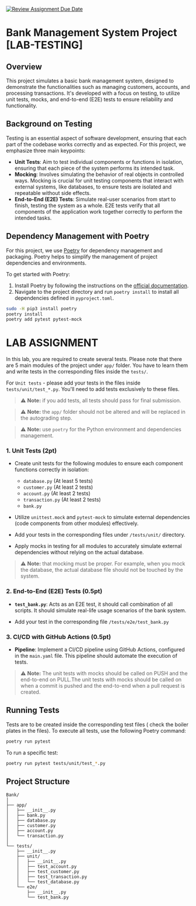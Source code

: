 [![Review Assignment Due Date](https://classroom.github.com/assets/deadline-readme-button-22041afd0340ce965d47ae6ef1cefeee28c7c493a6346c4f15d667ab976d596c.svg)](https://classroom.github.com/a/b6AIVtQs)
# Bank Management System Project [LAB-TESTING]

## Overview

This project simulates a basic bank management system, designed to demonstrate the functionalities such as managing customers, accounts, and processing transactions. It's developed with a focus on testing, to utilize unit tests, mocks, and end-to-end (E2E) tests to ensure reliability and functionality.

## Background on Testing

Testing is an essential aspect of software development, ensuring that each part of the codebase works correctly and as expected. For this project, we emphasize three main keypoints:

- **Unit Tests**: Aim to test individual components or functions in isolation, ensuring that each piece of the system performs its intended task.
- **Mocking**: Involves simulating the behavior of real objects in controlled ways. Mocking is crucial for unit testing components that interact with external systems, like databases, to ensure tests are isolated and repeatable without side effects.
- **End-to-End (E2E) Tests**: Simulate real-user scenarios from start to finish, testing the system as a whole. E2E tests verify that all components of the application work together correctly to perform the intended tasks.

## Dependency Management with Poetry

For this project, we use [Poetry](https://python-poetry.org/) for dependency management and packaging. Poetry helps to simplify the management of project dependencies and environments.

To get started with Poetry:

1. Install Poetry by following the instructions on the [official documentation](https://python-poetry.org/docs/#installation).
2. Navigate to the project directory and run `poetry install` to install all dependencies defined in `pyproject.toml`.

```bash
sudo -H pip3 install poetry
poetry install
poetry add pytest pytest-mock
```


# LAB ASSIGNMENT

In this lab, you are required to create several tests. Please note that there are 5 main modules of the project under `app/` folder. 
You have to learn them and write tests in the corresponding files inside the `tests/`. 

For `Unit tests` - please add your tests in the files inside `tests/unit/test_*.py`. You'll need to add tests exclusively to these files.

> :warning: **Note:** if you add tests, all tests should pass for final submission.

> :warning: **Note:** the `app/` folder should not be altered and will be replaced in the autograding step.

> :warning: **Note:** use `poetry` for the Python environment and dependencies management.


### 1. Unit Tests (2pt)

- Create unit tests for the following modules to ensure each component functions correctly in isolation:
  - `database.py` (At least 5 tests)
  - `customer.py` (At least 2 tests)
  - `account.py`  (At least 2 tests)
  - `transaction.py`  (At least 2 tests)
  - `bank.py`  
- Utilize `unittest.mock` and `pytest-mock` to simulate external dependencies (code components from other modules) effectively.

- Add your tests in the corresponding files under `/tests/unit/` directory. 


- Apply mocks in testing for all modules to accurately simulate external dependencies without relying on the actual database.

> :warning: **Note:**  that mocking must be proper. For example, when you mock the database, the actual database file should not be touched by the system. 

### 2. End-to-End (E2E) Tests (0.5pt)

- **`test_bank.py`**: Acts as an E2E test, it should call combination of all scripts. It should simulate real-life usage scenarios of the bank system.

- Add your test in the corresponding file  `/tests/e2e/test_bank.py`

### 3. CI/CD with GitHub Actions (0.5pt)

- **Pipeline**: Implement a CI/CD pipeline using GitHub Actions, configured in the `main.yaml` file. This pipeline should automate the execution of tests.

> :warning: **Note:** The unit tests with mocks should be called on PUSH and the end-to-end on PULL.The unit tests with mocks should be called on when a commit is pushed and the end-to-end when a pull request is created.


## Running Tests

Tests are to be created inside the corresponding test files ( check the boiler plates in the files). 
To execute all tests, use the following Poetry command:

```bash
poetry run pytest
```

To run a specific test:
```bash
poetry run pytest tests/unit/test_*.py
```

## Project Structure
```
Bank/
│
├── app/
│   ├── __init__.py
│   ├── bank.py
│   ├── database.py
│   ├── customer.py
│   ├── account.py
│   └── transaction.py
│
└── tests/
    ├── __init__.py
    ├── unit/
    │   ├── __init__.py
    │   ├── test_account.py
    │   ├── test_customer.py
    │   ├── test_transaction.py
    │   └── test_database.py  
    └── e2e/
        ├── __init__.py
        └── test_bank.py
```
